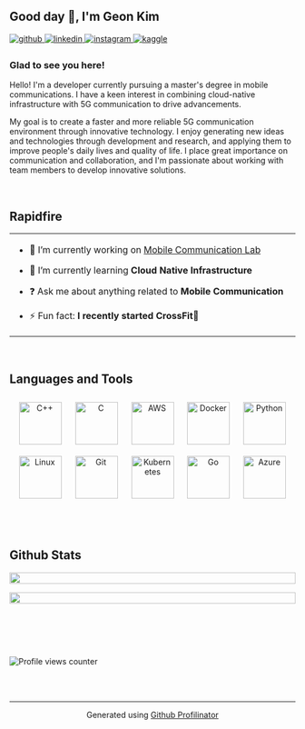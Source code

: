 ## **Good day 👋, I'm Geon Kim**  
  

<a href="https://github.com/cor5in" target="_blank">
<img src=https://img.shields.io/badge/github-%2324292e.svg?&style=for-the-badge&logo=github&logoColor=white alt=github style="margin-bottom: 5px;" />
</a>
<a href="https://linkedin.com/in/건-김-427a9a256" target="_blank">
<img src=https://img.shields.io/badge/linkedin-%231E77B5.svg?&style=for-the-badge&logo=linkedin&logoColor=white alt=linkedin style="margin-bottom: 5px;" />
</a>
<a href="https://instagram.com/gun.__.kim" target="_blank">
<img src=https://img.shields.io/badge/instagram-%23000000.svg?&style=for-the-badge&logo=instagram&logoColor=white alt=instagram style="margin-bottom: 5px;" />
</a>
<a href="https://www.kaggle.com/Corbin" target="_blank">
<img src=https://img.shields.io/badge/kaggle-%2344BAE8.svg?&style=for-the-badge&logo=kaggle&logoColor=white alt=kaggle style="margin-bottom: 5px;" />
</a>  
  



### Glad to see you here!  
Hello! I'm a developer currently pursuing a master's degree in mobile communications. I have a keen interest in combining cloud-native infrastructure with 5G communication to drive advancements.

My goal is to create a faster and more reliable 5G communication environment through innovative technology. I enjoy generating new ideas and technologies through development and research, and applying them to improve people's daily lives and quality of life. I place great importance on communication and collaboration, and I'm passionate about working with team members to develop innovative solutions.  
  

<br/>  


## Rapidfire  
<table><tr><td valign="top" width="50%">

- 🔭 I’m currently working on [Mobile Communication Lab](https://sites.google.com/khu.ac.kr/mcl549)  
  

- 🌱 I’m currently learning **Cloud Native Infrastructure**  
  

- ❓ Ask me about anything related to **Mobile Communication**  
  

- ⚡ Fun fact: **I recently started CrossFit**💪  






</td></tr></table>  

<br/>  


## Languages and Tools  
<div align="center">  
<a href="https://www.cplusplus.com/" target="_blank"><img style="margin: 10px" src="https://profilinator.rishav.dev/skills-assets/cplusplus-original.svg" alt="C++" height="75" /></a>  
<a href="https://www.cprogramming.com/" target="_blank"><img style="margin: 10px" src="https://profilinator.rishav.dev/skills-assets/c-original.svg" alt="C" height="75" /></a>  
<a href="https://aws.amazon.com/" target="_blank"><img style="margin: 10px" src="https://profilinator.rishav.dev/skills-assets/amazonwebservices-original-wordmark.svg" alt="AWS" height="75" /></a>  
<a href="https://www.docker.com/" target="_blank"><img style="margin: 10px" src="https://profilinator.rishav.dev/skills-assets/docker-original-wordmark.svg" alt="Docker" height="75" /></a>  
<a href="https://www.python.org/" target="_blank"><img style="margin: 10px" src="https://profilinator.rishav.dev/skills-assets/python-original.svg" alt="Python" height="75" /></a>  
<a href="https://www.linux.org/" target="_blank"><img style="margin: 10px" src="https://profilinator.rishav.dev/skills-assets/linux-original.svg" alt="Linux" height="75" /></a>  
<a href="https://github.com/" target="_blank"><img style="margin: 10px" src="https://profilinator.rishav.dev/skills-assets/git-scm-icon.svg" alt="Git" height="75" /></a>  
<a href="https://kubernetes.io/" target="_blank"><img style="margin: 10px" src="https://profilinator.rishav.dev/skills-assets/kubernetes-icon.svg" alt="Kubernetes" height="75" /></a>  
<a href="https://go.dev/" target="_blank"><img style="margin: 10px" src="https://profilinator.rishav.dev/skills-assets/go-original.svg" alt="Go" height="75" /></a>  
<a href="https://azure.microsoft.com/en-in/" target="_blank"><img style="margin: 10px" src="https://profilinator.rishav.dev/skills-assets/microsoft_azure-icon.svg" alt="Azure" height="75" /></a>  
</div>  

<br/><br/>

## Github Stats  

<div style="display: flex; flex-direction: column;">
  <div style="margin-bottom: 15px;">
    <img src="https://github-readme-stats.vercel.app/api?username=cor5in&show_icons=true&count_private=true&hide_border=true" align="left" style="width: 100%" />
  </div>
  <div>
    <img src="https://github-readme-stats.vercel.app/api/top-langs/?username=cor5in&hide_border=true&layout=compact" align="left" style="width: 100%" />
  </div>
</div>

<br/><br/>

  

<br/> 

![Profile views counter](https://komarev.com/ghpvc/?username=cor5in&&style=flat-square)  
  

<br/>  


<br />

----
<div align="center">Generated using <a href="https://profilinator.rishav.dev/" target="_blank">Github Profilinator</a></div>
